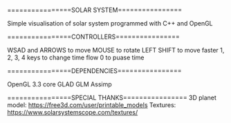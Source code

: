 ================SOLAR SYSTEM================

Simple visualisation of solar system programmed with C++ and OpenGL 



================CONTROLLERS================

WSAD and ARROWS to move
MOUSE to rotate
LEFT SHIFT to move faster
1, 2, 3, 4 keys to change time flow
0 to puase time


================DEPENDENCIES================

OpenGL 3.3 core
GLAD
GLM
Assimp


================SPECIAL THANKS================
3D planet model: https://free3d.com/user/printable_models 
Textures: https://www.solarsystemscope.com/textures/
